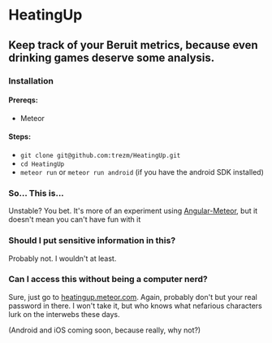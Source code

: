 # HeatingUp
## Keep track of your Beruit metrics, because even drinking games deserve some analysis.

### Installation
#### Prereqs:
- Meteor

#### Steps:
- `git clone git@github.com:trezm/HeatingUp.git`
- `cd HeatingUp`
- `meteor run` or `meteor run android` (if you have the android SDK installed)

### So... This is...
Unstable?  You bet.  It's more of an experiment using [Angular-Meteor](http://angularjs.meteor.com/), but it doesn't mean you can't have fun with it


### Should I put sensitive information in this?
Probably not.  I wouldn't at least.

### Can I access this without being a computer nerd?
Sure, just go to [heatingup.meteor.com](http://heatingup.meteor.com).  Again, probably don't but your real password in there.  I won't take it, but who knows what nefarious characters lurk on the interwebs these days.

(Android and iOS coming soon, because really, why not?)
